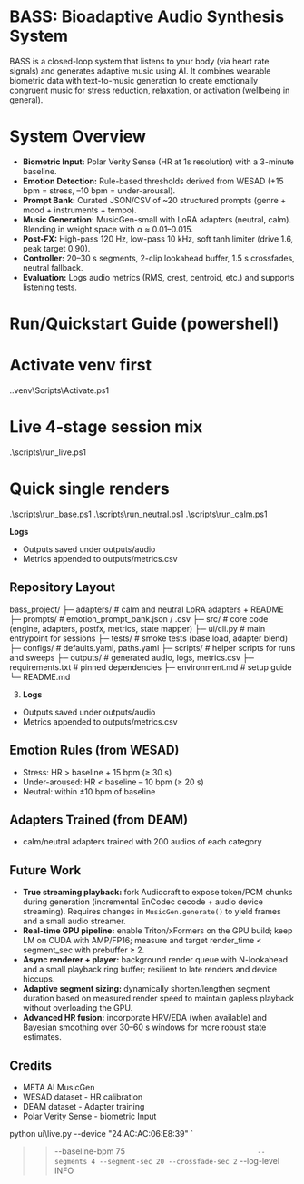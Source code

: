 # BASS: Bioadaptive Audio Synthesis System

BASS is a closed-loop system that listens to your body (via heart rate signals) and generates adaptive music using AI. It combines wearable biometric data with text-to-music generation to create emotionally congruent music for stress reduction, relaxation, or activation (wellbeing in general).

# System Overview
- **Biometric Input:** Polar Verity Sense (HR at 1s resolution) with a 3-minute baseline.
- **Emotion Detection:** Rule-based thresholds derived from WESAD (+15 bpm = stress, –10 bpm = under-arousal).
- **Prompt Bank:** Curated JSON/CSV of ~20 structured prompts (genre + mood + instruments + tempo).
- **Music Generation:** MusicGen-small with LoRA adapters (neutral, calm). Blending in weight space with α ≈ 0.01–0.015.
- **Post-FX:** High-pass 120 Hz, low-pass 10 kHz, soft tanh limiter (drive 1.6, peak target 0.90).
- **Controller:** 20–30 s segments, 2-clip lookahead buffer, 1.5 s crossfades, neutral fallback.
- **Evaluation:** Logs audio metrics (RMS, crest, centroid, etc.) and supports listening tests.

# Run/Quickstart Guide (powershell)

# Activate venv first
.\.venv\Scripts\Activate.ps1

# Live 4-stage session mix
.\scripts\run_live.ps1

# Quick single renders
.\scripts\run_base.ps1
.\scripts\run_neutral.ps1
.\scripts\run_calm.ps1

**Logs**
- Outputs saved under outputs/audio
- Metrics appended to outputs/metrics.csv


## Repository Layout
bass_project/
├─ adapters/ # calm and neutral LoRA adapters + README
├─ prompts/ # emotion_prompt_bank.json / .csv
├─ src/ # core code (engine, adapters, postfx, metrics, state mapper)
├─ ui/cli.py # main entrypoint for sessions
├─ tests/ # smoke tests (base load, adapter blend)
├─ configs/ # defaults.yaml, paths.yaml
├─ scripts/ # helper scripts for runs and sweeps
├─ outputs/ # generated audio, logs, metrics.csv
├─ requirements.txt # pinned dependencies
├─ environment.md # setup guide
└─ README.md



3. **Logs**
- Outputs saved under outputs/audio
- Metrics appended to outputs/metrics.csv

## Emotion Rules (from WESAD)
- Stress: HR > baseline + 15 bpm (≥ 30 s)
- Under-aroused: HR < baseline – 10 bpm (≥ 20 s)
- Neutral: within ±10 bpm of baseline

## Adapters Trained (from DEAM)
- calm/neutral adapters trained with 200 audios of each category


## Future Work

- **True streaming playback:** fork Audiocraft to expose token/PCM chunks during generation (incremental EnCodec decode + audio device streaming). Requires changes in `MusicGen.generate()` to yield frames and a small audio streamer.  
- **Real-time GPU pipeline:** enable Triton/xFormers on the GPU build; keep LM on CUDA with AMP/FP16; measure and target render_time < segment_sec with prebuffer ≥ 2.  
- **Async renderer + player:** background render queue with N-lookahead and a small playback ring buffer; resilient to late renders and device hiccups.  
- **Adaptive segment sizing:** dynamically shorten/lengthen segment duration based on measured render speed to maintain gapless playback without overloading the GPU.  
- **Advanced HR fusion:** incorporate HRV/EDA (when available) and Bayesian smoothing over 30–60 s windows for more robust state estimates.

## Credits
- META AI MusicGen
- WESAD dataset - HR calibration
- DEAM dataset - Adapter training
- Polar Verity Sense - biometric Input

python ui\live.py --device "24:AC:AC:06:E8:39" `
>>   --baseline-bpm 75 `                                
>>   --segments 4 --segment-sec 20 --crossfade-sec 2 `
>>   --log-level INFO